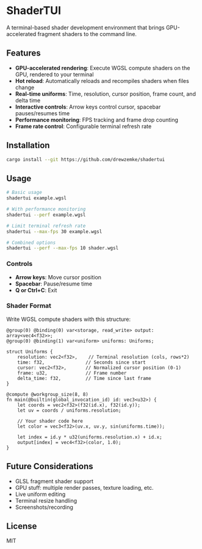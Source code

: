 # ShaderTUI

A terminal-based shader development environment that brings GPU-accelerated fragment shaders to the command line.

## Features

- **GPU-accelerated rendering**: Execute WGSL compute shaders on the GPU, rendered to your terminal
- **Hot reload**: Automatically reloads and recompiles shaders when files change
- **Real-time uniforms**: Time, resolution, cursor position, frame count, and delta time
- **Interactive controls**: Arrow keys control cursor, spacebar pauses/resumes time
- **Performance monitoring**: FPS tracking and frame drop counting
- **Frame rate control**: Configurable terminal refresh rate

## Installation

```bash
cargo install --git https://github.com/drewzemke/shadertui
```

## Usage

```bash
# Basic usage
shadertui example.wgsl

# With performance monitoring
shadertui --perf example.wgsl

# Limit terminal refresh rate
shadertui --max-fps 30 example.wgsl

# Combined options
shadertui --perf --max-fps 10 shader.wgsl
```

### Controls

- **Arrow keys**: Move cursor position
- **Spacebar**: Pause/resume time
- **Q or Ctrl+C**: Exit

### Shader Format

Write WGSL compute shaders with this structure:

```wgsl
@group(0) @binding(0) var<storage, read_write> output: array<vec4<f32>>;
@group(0) @binding(1) var<uniform> uniforms: Uniforms;

struct Uniforms {
    resolution: vec2<f32>,    // Terminal resolution (cols, rows*2)
    time: f32,               // Seconds since start
    cursor: vec2<f32>,       // Normalized cursor position (0-1)
    frame: u32,              // Frame number
    delta_time: f32,         // Time since last frame
}

@compute @workgroup_size(8, 8)
fn main(@builtin(global_invocation_id) id: vec3<u32>) {
    let coords = vec2<f32>(f32(id.x), f32(id.y));
    let uv = coords / uniforms.resolution;
    
    // Your shader code here
    let color = vec3<f32>(uv.x, uv.y, sin(uniforms.time));
    
    let index = id.y * u32(uniforms.resolution.x) + id.x;
    output[index] = vec4<f32>(color, 1.0);
}
```

## Future Considerations

- GLSL fragment shader support 
- GPU stuff: multiple render passes, texture loading, etc.
- Live uniform editing
- Terminal resize handling
- Screenshots/recording

## License

MIT
